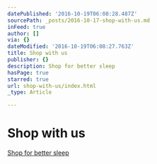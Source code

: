 ```yaml
---
datePublished: '2016-10-19T06:08:28.487Z'
sourcePath: _posts/2016-10-17-shop-with-us.md
inFeed: true
author: []
via: {}
dateModified: '2016-10-19T06:08:27.763Z'
title: Shop with us
publisher: {}
description: Shop for better sleep
hasPage: true
starred: true
url: shop-with-us/index.html
_type: Article

---
```

# **Shop with us**

[Shop for better sleep][0]

[0]: http://shopforbettersleep.com/